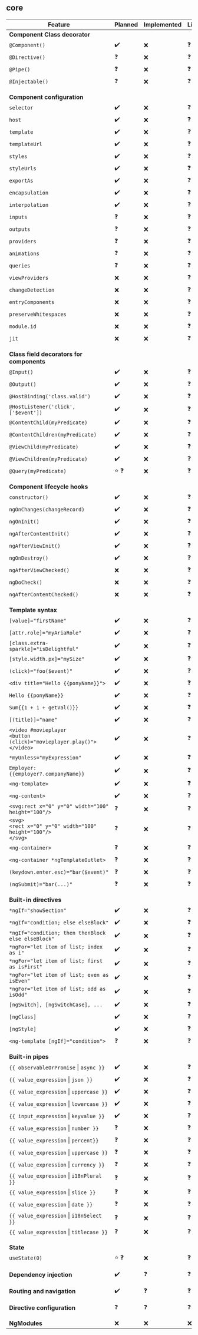 ## core
| Feature | Planned | Implemented | Link |
| --- | ---| --- | --- |
| **Component Class decorator** | | | |
| `@Component()` | :heavy_check_mark: | :x: | :question: |
| `@Directive()`| :question: | :x: | :question: |
| `@Pipe()`| :question: | :x: | :question: |
| `@Injectable()`| :question: | :x: | :question: |
| | | | |
| | | | |
| **Component configuration** | | | |
| `selector` | :heavy_check_mark: | :x: | :question: |
| `host` | :heavy_check_mark: | :x: | :question: |
| `template` | :heavy_check_mark: | :x: | :question: |
| `templateUrl` | :heavy_check_mark: | :x: | :question: |
| `styles` | :heavy_check_mark: | :x: | :question: |
| `styleUrls` | :heavy_check_mark: | :x: | :question: |
| `exportAs` | :heavy_check_mark: | :x: | :question: |
| `encapsulation` | :heavy_check_mark: | :x: | :question: |
| `interpolation` | :heavy_check_mark: | :x: | :question: |
| `inputs` | :question: | :x: | :question: |
| `outputs` | :question: | :x: | :question: |
| `providers` | :question: | :x: | :question: |
| `animations` | :question: | :x: | :question: |
| `queries` | :question: | :x: | :question: |
| `viewProviders` | :x: | :x: | :question: |
| `changeDetection` | :x: | :x: | :question: |
| `entryComponents` | :x: | :x: | :question: |
| `preserveWhitespaces` | :x: | :x: | :question: |
| `module.id` | :x: | :x: | :question: |
| `jit` | :x: | :x: | :question: |
| | | | |
| | | | |
| **Class field decorators for components** | | | |
| `@Input()` | :heavy_check_mark: | :x: | :question: |
| `@Output()`| :heavy_check_mark: | :x: | :question: |
| `@HostBinding('class.valid')`| :heavy_check_mark: | :x: | :question: |
| `@HostListener('click', ['$event'])`| :heavy_check_mark: | :x: | :question: |
| `@ContentChild(myPredicate)`| :heavy_check_mark: | :x: | :question: |
| `@ContentChildren(myPredicate)`| :heavy_check_mark: | :x: | :question: |
| `@ViewChild(myPredicate)`| :heavy_check_mark: | :x: | :question: |
| `@ViewChildren(myPredicate)`| :heavy_check_mark: | :x: | :question: |
| `@Query(myPredicate)`| :star: :question: | :x: | :question: |		
| | | | |
| | | | |
| **Component lifecycle hooks**| | | |
| `constructor()`| :heavy_check_mark: | :x: | :question: |
| `ngOnChanges(changeRecord)` | :heavy_check_mark: | :x: | :question: |
| `ngOnInit()` | :heavy_check_mark: | :x: | :question: |
| `ngAfterContentInit()` | :heavy_check_mark: | :x: | :question: |
| `ngAfterViewInit()` | :heavy_check_mark: | :x: | :question: |
| `ngOnDestroy()`| :heavy_check_mark: | :x: | :question: |
| `ngAfterViewChecked()`| :x: | :x: | :question: |
| `ngDoCheck()` | :x: | :x: | :question: |
| `ngAfterContentChecked()` | :x: | :x: | :question: |
| | | | |
| | | | |
| **Template syntax**| | | |
| `[value]="firstName"`| :heavy_check_mark: | :x: | :question: |
| `[attr.role]="myAriaRole"`| :heavy_check_mark: | :x: | :question: |
| `[class.extra-sparkle]="isDelightful"`| :heavy_check_mark: | :x: | :question: |
| `[style.width.px]="mySize"`| :heavy_check_mark: | :x: | :question: |
| `(click)="foo($event)"`| :heavy_check_mark: | :x: | :question: |
| `<div title="Hello {{ponyName}}">`| :heavy_check_mark: | :x: | :question: |
| `Hello {{ponyName}}`| :heavy_check_mark: | :x: | :question: |
| `Sum{{1 + 1 + getVal()}}`| :heavy_check_mark: | :x: | :question: |
| `[(title)]="name"`| :heavy_check_mark: | :x: | :question: |
| `<video #movieplayer`<br/>`<button (click)="movieplayer.play()">`<br/>`</video>`| :heavy_check_mark: | :x: | :question: |
| `*myUnless="myExpression"` | :heavy_check_mark: | :x: | :question: |
| `Employer: {{employer?.companyName}}`| :heavy_check_mark: | :x: | :question: |
| `<ng-template>`| :heavy_check_mark: | :x: | :question: |
| `<ng-content>`| :heavy_check_mark: | :x: | :question: |
| `<svg:rect x="0" y="0" width="100" height="100"/>`| :question: | :x: | :question: |
| `<svg>`<br/>`<rect x="0" y="0" width="100" height="100"/>`<br/>`</svg>`| :question: | :x: | :question: |
| `<ng-container>`| :question: | :x: | :question: |
| `<ng-container *ngTemplateOutlet>`| :question: | :x: | :question: |
| `(keydown.enter.esc)="bar($event)"`| :question: | :x: | :question: |
| `(ngSubmit)="bar(...)"`| :question: | :x: | :question: |
| | | | |
| | | | |
| **Built-in directives**| | | |
| `*ngIf="showSection"`| :heavy_check_mark: | :x: | :question: |
| `*ngIf="condition; else elseBlock"`| :heavy_check_mark: | :x: | :question: |
| `*ngIf="condition; then thenBlock else elseBlock"`| :heavy_check_mark: | :x: | :question: |
| `*ngFor="let item of list; index as i"`| :heavy_check_mark: | :x: | :question: |
| `*ngFor="let item of list; first as isFirst"`| :heavy_check_mark: | :x: | :question: |
| `*ngFor="let item of list; even as isEven"`| :heavy_check_mark: | :x: | :question: |
| `*ngFor="let item of list; odd as isOdd"`| :heavy_check_mark: | :x: | :question: |
| `[ngSwitch], [ngSwitchCase], ...` | :heavy_check_mark: | :x: | :question: |
| `[ngClass]` | :heavy_check_mark: | :x: | :question: |
| `[ngStyle]` | :heavy_check_mark: | :x: | :question: |
| `<ng-template [ngIf]="condition">` | :question: | :x: | :question: |
| | | | |
| | | | |
| **Built-in pipes**| | | |
| `{{ observableOrPromise` &#124; `async }}`| :heavy_check_mark: | :x: | :question: |
| `{{ value_expression` &#124; `json }}`| :heavy_check_mark: | :x: | :question: |
| `{{ value_expression` &#124; `uppercase }}`| :heavy_check_mark: | :x: | :question: |
| `{{ value_expression` &#124; `lowercase }}` | :heavy_check_mark: | :x: | :question: |
| `{{ input_expression` &#124; `keyvalue }}` | :heavy_check_mark: | :x: | :question: |
| `{{ value_expression` &#124; `number }}`| :question: | :x: | :question: |
| `{{ value_expression` &#124; `percent}}`| :question: | :x: | :question: |
| `{{ value_expression` &#124; `uppercase }}`| :question: | :x: | :question: |
| `{{ value_expression` &#124; `currency }}` | :question: | :x: | :question: |
| `{{ value_expression` &#124; `i18nPlural }}` | :question: | :x: | :question: |
| `{{ value_expression` &#124; `slice }}` | :question: | :x: | :question: |
| `{{ value_expression` &#124; `date }}` | :question: | :x: | :question: |
| `{{ value_expression` &#124; `i18nSelect }}` | :question: | :x: | :question: |
| `{{ value_expression` &#124; `titlecase }}` | :question: | :x: | :question: |
| | | | |
| | | | |
| **State** | | | |
| `useState(0)` | :star: :question: | :x: | :question: |
| | | | |
| | | | |
| **Dependency injection** | :heavy_check_mark: | :question: | :question: |
| | | | |
| | | | |
| **Routing and navigation** | :heavy_check_mark: | :question: | :question: |
| | | | |
| | | | |
| **Directive configuration** | :question: | :question: | :question: |
| | | | |
| | | | |
| **NgModules**| :x: | :x: | :x: |
